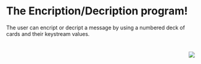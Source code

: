 # The Encription/Decription program!
The user can encript or decript a message by using a numbered deck of cards and their keystream values.

# 
<img align="right" src="https://raw.githubusercontent.com/zaind6/Regex-Project/master/LOGO.png"> 